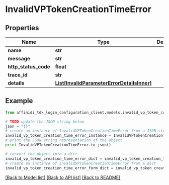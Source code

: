 # InvalidVPTokenCreationTimeError

## Properties

| Name                 | Type                                                                                | Description | Notes      |
| -------------------- | ----------------------------------------------------------------------------------- | ----------- | ---------- |
| **name**             | **str**                                                                             |             |
| **message**          | **str**                                                                             |             |
| **http_status_code** | **float**                                                                           |             |
| **trace_id**         | **str**                                                                             |             |
| **details**          | [**List[InvalidParameterErrorDetailsInner]**](InvalidParameterErrorDetailsInner.md) |             | [optional] |

## Example

```python
from affinidi_tdk_login_configuration_client.models.invalid_vp_token_creation_time_error import InvalidVPTokenCreationTimeError

# TODO update the JSON string below
json = "{}"
# create an instance of InvalidVPTokenCreationTimeError from a JSON string
invalid_vp_token_creation_time_error_instance = InvalidVPTokenCreationTimeError.from_json(json)
# print the JSON string representation of the object
print InvalidVPTokenCreationTimeError.to_json()

# convert the object into a dict
invalid_vp_token_creation_time_error_dict = invalid_vp_token_creation_time_error_instance.to_dict()
# create an instance of InvalidVPTokenCreationTimeError from a dict
invalid_vp_token_creation_time_error_form_dict = invalid_vp_token_creation_time_error.from_dict(invalid_vp_token_creation_time_error_dict)
```

[[Back to Model list]](../README.md#documentation-for-models) [[Back to API list]](../README.md#documentation-for-api-endpoints) [[Back to README]](../README.md)
